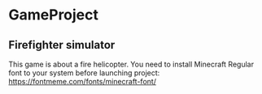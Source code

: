 # GameProject
## Firefighter simulator
This game is about a fire helicopter.
You need to install Minecraft Regular font to your system before launching project:
https://fontmeme.com/fonts/minecraft-font/